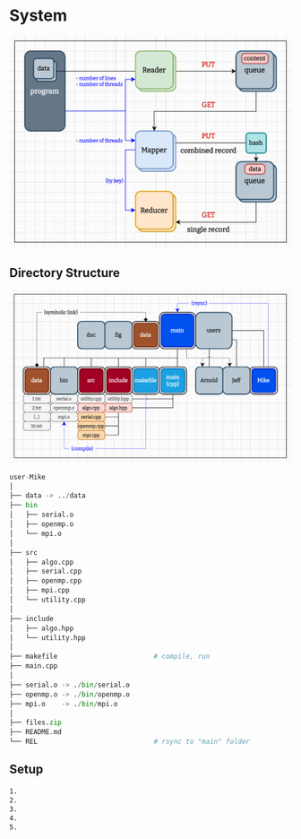 # System
![Architecture](./../fig/Architecture.png "Architecture")

## Directory Structure
![Folder](./../fig/Folder.png "Folder")
``` python
user-Mike
│
├── data -> ../data
├── bin
│   ├── serial.o
│   ├── openmp.o
│   └── mpi.o
│
├── src
│   ├── algo.cpp
│   ├── serial.cpp
│   ├── openmp.cpp
│   ├── mpi.cpp
│   └── utility.cpp
│
├── include
│   ├── algo.hpp
│   └── utility.hpp
│
├── makefile                        # compile, run
├── main.cpp
│
├── serial.o -> ./bin/serial.o
├── openmp.o -> ./bin/openmp.o
├── mpi.o    -> ./bin/mpi.o
│
├── files.zip
├── README.md
└── REL                             # rsync to "main" folder
```

## Setup
``` shell
1. 
2. 
3. 
4. 
5. 
```
